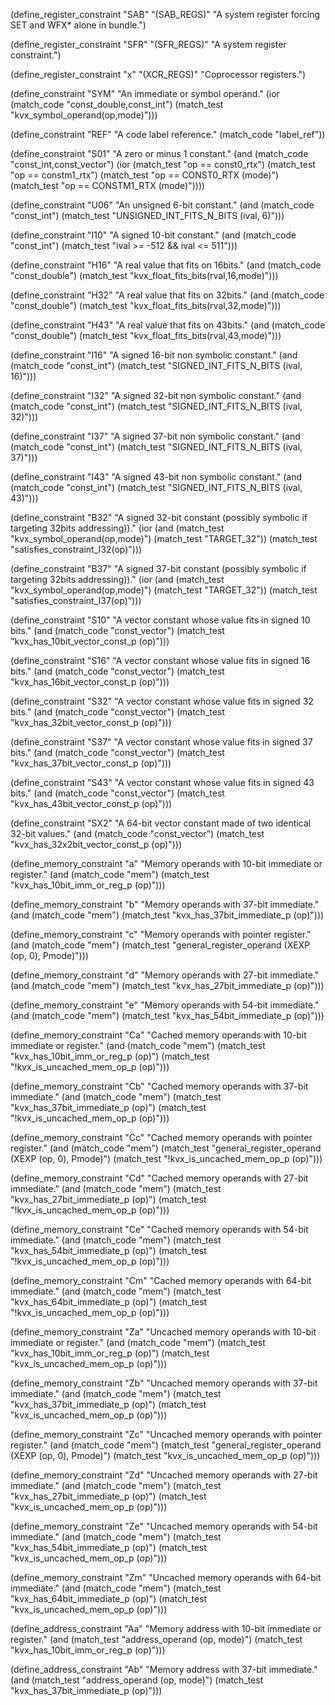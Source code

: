 (define_register_constraint "SAB" "(SAB_REGS)"
     "A system register forcing SET and WFX* alone in bundle.")

(define_register_constraint "SFR" "(SFR_REGS)"
     "A system register constraint.")

(define_register_constraint "x" "(XCR_REGS)"
     "Coprocessor registers.")

(define_constraint "SYM"
  "An immediate or symbol operand."
  (ior (match_code "const_double,const_int")
       (match_test "kvx_symbol_operand(op,mode)")))

(define_constraint "REF"
  "A code label reference."
  (match_code "label_ref"))

(define_constraint "S01"
  "A zero or minus 1 constant."
  (and (match_code "const_int,const_vector")
       (ior (match_test "op == const0_rtx")
            (match_test "op == constm1_rtx")
            (match_test "op == CONST0_RTX (mode)")
            (match_test "op == CONSTM1_RTX (mode)"))))

(define_constraint "U06"
  "An unsigned 6-bit constant."
  (and (match_code "const_int")
       (match_test "UNSIGNED_INT_FITS_N_BITS (ival, 6)")))

(define_constraint "I10"
  "A signed 10-bit constant."
  (and (match_code "const_int")
       (match_test "ival >= -512 && ival <= 511")))

(define_constraint "H16"
  "A real value that fits on 16bits."
  (and (match_code "const_double")
       (match_test "kvx_float_fits_bits(rval,16,mode)")))

(define_constraint "H32"
  "A real value that fits on 32bits."
  (and (match_code "const_double")
       (match_test "kvx_float_fits_bits(rval,32,mode)")))

(define_constraint "H43"
  "A real value that fits on 43bits."
  (and (match_code "const_double")
       (match_test "kvx_float_fits_bits(rval,43,mode)")))

(define_constraint "I16"
  "A signed 16-bit non symbolic constant."
  (and (match_code "const_int")
       (match_test "SIGNED_INT_FITS_N_BITS (ival, 16)")))

(define_constraint "I32"
  "A signed 32-bit non symbolic constant."
  (and (match_code "const_int")
       (match_test "SIGNED_INT_FITS_N_BITS (ival, 32)")))

(define_constraint "I37"
  "A signed 37-bit non symbolic constant."
   (and (match_code "const_int")
       (match_test "SIGNED_INT_FITS_N_BITS (ival, 37)")))

(define_constraint "I43"
  "A signed 43-bit non symbolic constant."
  (and (match_code "const_int")
       (match_test "SIGNED_INT_FITS_N_BITS (ival, 43)")))

(define_constraint "B32"
  "A signed 32-bit constant (possibly symbolic if targeting 32bits addressing))."
   (ior (and (match_test "kvx_symbol_operand(op,mode)")
             (match_test "TARGET_32"))
        (match_test "satisfies_constraint_I32(op)")))

(define_constraint "B37"
  "A signed 37-bit constant (possibly symbolic if targeting 32bits addressing))."
   (ior (and (match_test "kvx_symbol_operand(op,mode)")
             (match_test "TARGET_32"))
        (match_test "satisfies_constraint_I37(op)")))

(define_constraint "S10"
  "A vector constant whose value fits in signed 10 bits."
  (and (match_code "const_vector")
       (match_test "kvx_has_10bit_vector_const_p (op)")))

(define_constraint "S16"
  "A vector constant whose value fits in signed 16 bits."
  (and (match_code "const_vector")
       (match_test "kvx_has_16bit_vector_const_p (op)")))

(define_constraint "S32"
  "A vector constant whose value fits in signed 32 bits."
  (and (match_code "const_vector")
       (match_test "kvx_has_32bit_vector_const_p (op)")))

(define_constraint "S37"
  "A vector constant whose value fits in signed 37 bits."
  (and (match_code "const_vector")
       (match_test "kvx_has_37bit_vector_const_p (op)")))

(define_constraint "S43"
  "A vector constant whose value fits in signed 43 bits."
  (and (match_code "const_vector")
       (match_test "kvx_has_43bit_vector_const_p (op)")))

(define_constraint "SX2"
  "A 64-bit vector constant made of two identical 32-bit values."
  (and (match_code "const_vector")
       (match_test "kvx_has_32x2bit_vector_const_p (op)")))

(define_memory_constraint "a"
  "Memory operands with 10-bit immediate or register."
  (and (match_code "mem")
       (match_test "kvx_has_10bit_imm_or_reg_p (op)")))

(define_memory_constraint "b"
  "Memory operands with 37-bit immediate."
  (and (match_code "mem")
       (match_test "kvx_has_37bit_immediate_p (op)")))

(define_memory_constraint "c"
  "Memory operands with pointer register."
  (and (match_code "mem")
       (match_test "general_register_operand (XEXP (op, 0), Pmode)")))

(define_memory_constraint "d"
  "Memory operands with 27-bit immediate."
  (and (match_code "mem")
       (match_test "kvx_has_27bit_immediate_p (op)")))

(define_memory_constraint "e"
  "Memory operands with 54-bit immediate."
  (and (match_code "mem")
       (match_test "kvx_has_54bit_immediate_p (op)")))

(define_memory_constraint "Ca"
  "Cached memory operands with 10-bit immediate or register."
  (and (match_code "mem")
       (match_test "kvx_has_10bit_imm_or_reg_p (op)")
       (match_test "!kvx_is_uncached_mem_op_p (op)")))

(define_memory_constraint "Cb"
  "Cached memory operands with 37-bit immediate."
  (and (match_code "mem")
       (match_test "kvx_has_37bit_immediate_p (op)")
       (match_test "!kvx_is_uncached_mem_op_p (op)")))

(define_memory_constraint "Cc"
  "Cached memory operands with pointer register."
  (and (match_code "mem")
       (match_test "general_register_operand (XEXP (op, 0), Pmode)")
       (match_test "!kvx_is_uncached_mem_op_p (op)")))

(define_memory_constraint "Cd"
  "Cached memory operands with 27-bit immediate."
  (and (match_code "mem")
       (match_test "kvx_has_27bit_immediate_p (op)")
       (match_test "!kvx_is_uncached_mem_op_p (op)")))

(define_memory_constraint "Ce"
  "Cached memory operands with 54-bit immediate."
  (and (match_code "mem")
       (match_test "kvx_has_54bit_immediate_p (op)")
       (match_test "!kvx_is_uncached_mem_op_p (op)")))

(define_memory_constraint "Cm"
  "Cached memory operands with 64-bit immediate."
  (and (match_code "mem")
       (match_test "kvx_has_64bit_immediate_p (op)")
       (match_test "!kvx_is_uncached_mem_op_p (op)")))

(define_memory_constraint "Za"
  "Uncached memory operands with 10-bit immediate or register."
  (and (match_code "mem")
       (match_test "kvx_has_10bit_imm_or_reg_p (op)")
       (match_test "kvx_is_uncached_mem_op_p (op)")))

(define_memory_constraint "Zb"
  "Uncached memory operands with 37-bit immediate."
  (and (match_code "mem")
       (match_test "kvx_has_37bit_immediate_p (op)")
       (match_test "kvx_is_uncached_mem_op_p (op)")))

(define_memory_constraint "Zc"
  "Uncached memory operands with pointer register."
  (and (match_code "mem")
       (match_test "general_register_operand (XEXP (op, 0), Pmode)")
       (match_test "kvx_is_uncached_mem_op_p (op)")))

(define_memory_constraint "Zd"
  "Uncached memory operands with 27-bit immediate."
  (and (match_code "mem")
       (match_test "kvx_has_27bit_immediate_p (op)")
       (match_test "kvx_is_uncached_mem_op_p (op)")))

(define_memory_constraint "Ze"
  "Uncached memory operands with 54-bit immediate."
  (and (match_code "mem")
       (match_test "kvx_has_54bit_immediate_p (op)")
       (match_test "kvx_is_uncached_mem_op_p (op)")))

(define_memory_constraint "Zm"
  "Uncached memory operands with 64-bit immediate."
  (and (match_code "mem")
       (match_test "kvx_has_64bit_immediate_p (op)")
       (match_test "kvx_is_uncached_mem_op_p (op)")))

(define_address_constraint "Aa"
  "Memory address with 10-bit immediate or register."
  (and (match_test "address_operand (op, mode)")
       (match_test "kvx_has_10bit_imm_or_reg_p (op)")))

(define_address_constraint "Ab"
  "Memory address with 37-bit immediate."
  (and (match_test "address_operand (op, mode)")
       (match_test "kvx_has_37bit_immediate_p (op)")))

